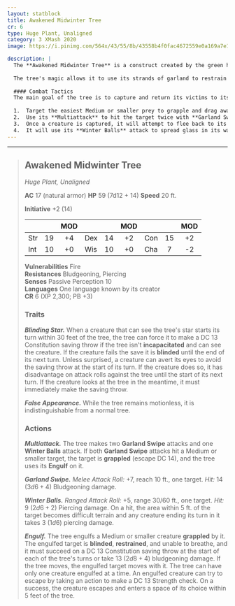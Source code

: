 ```yaml
---
layout: statblock
title: Awakened Midwinter Tree
cr: 6
type: Huge Plant, Unaligned
category: 3 XMash 2020
image: https://i.pinimg.com/564x/43/55/8b/43558b4f0fac4672559e0a169a7e15b2.jpg

description: |
  The **Awakened Midwinter Tree** is a construct created by the green hag Grincheuse. Every Midwinter, Grincheuse decorates spruce trees with beautiful, tempting ornaments and a bright **Blinding Star** before awakening them and sending them out to capture villagers, notably children. Their beautiful appearance is a lure, as their true purpose is to ensnare and deliver victims to their cruel creator.
  
  The tree's magic allows it to use its strands of garland to restrain prey and its star to travel more easily in darker environments. Grincheuse is said to use the trees out of pure cruelty to ruin the villagers' happiness during the cold season.
  
  #### Combat Tactics
  The main goal of the tree is to capture and return its victims to its creator. It will:
  
  1.  Target the easiest Medium or smaller prey to grapple and drag away.
  2.  Use its **Multiattack** to hit the target twice with **Garland Swipe** and then use **Engulf** if both attacks hit.
  3.  Once a creature is captured, it will attempt to flee back to its creator's location.
  4.  It will use its **Winter Balls** attack to spread glass in its wake, creating difficult terrain to make it more difficult for opponents to chase after it.
---
```


___
> ## Awakened Midwinter Tree
> *Huge Plant, Unaligned*
> 
> **AC** 17 (natural armor) **HP** 59 (7d12 + 14) **Speed** 20 ft.
> 
> **Initiative** +2 (14)
>
> | | | MOD | | | MOD | | | MOD |
> |:--|:-:|:----:|:--|:-:|:----:|:--|:-:|:----:|
> |Str| 19| +4 |Dex| 14| +2 |Con| 15| +2 |
> |Int| 10| +0 |Wis| 10| +0 |Cha| 7| -2 |
> 
> **Vulnerabilities** Fire  
> **Resistances** Bludgeoning, Piercing  
> **Senses** Passive Perception 10  
> **Languages** One language known by its creator  
> **CR** 6 (XP 2,300; PB +3)
>
> ### Traits
>
> ***Blinding Star.*** When a creature that can see the tree's star starts its turn within 30 feet of the tree, the tree can force it to make a DC 13 Constitution saving throw if the tree isn't **incapacitated** and can see the creature. If the creature fails the save it is **blinded** until the end of its next turn. Unless surprised, a creature can avert its eyes to avoid the saving throw at the start of its turn. If the creature does so, it has disadvantage on attack rolls against the tree until the start of its next turn. If the creature looks at the tree in the meantime, it must immediately make the saving throw.
>
> ***False Appearance.*** While the tree remains motionless, it is indistinguishable from a normal tree.
>
> ### Actions
>
> ***Multiattack.*** The tree makes two **Garland Swipe** attacks and one **Winter Balls** attack. If both **Garland Swipe** attacks hit a Medium or smaller target, the target is **grappled** (escape DC 14), and the tree uses its **Engulf** on it.
>
> ***Garland Swipe.*** *Melee Attack Roll:* +7, reach 10 ft., one target. *Hit:* 14 ($3d6 + 4$) Bludgeoning damage.
>
> ***Winter Balls.*** *Ranged Attack Roll:* +5, range 30/60 ft., one target. *Hit:* 9 ($2d6 + 2$) Piercing damage. On a hit, the area within 5 ft. of the target becomes difficult terrain and any creature ending its turn in it takes 3 ($1d6$) piercing damage.
>
> ***Engulf.*** The tree engulfs a Medium or smaller creature **grappled** by it. The engulfed target is **blinded**, **restrained**, and unable to breathe, and it must succeed on a DC 13 Constitution saving throw at the start of each of the tree's turns or take 13 ($2d8 + 4$) bludgeoning damage. If the tree moves, the engulfed target moves with it. The tree can have only one creature engulfed at a time. An engulfed creature can try to escape by taking an action to make a DC 13 Strength check. On a success, the creature escapes and enters a space of its choice within 5 feet of the tree.